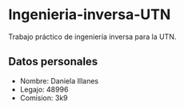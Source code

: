 # Ingenieria-inversa-UTN
Trabajo práctico de ingeniería inversa para la UTN.

## Datos personales
- Nombre: Daniela Illanes
- Legajo: 48996
- Comision: 3k9
